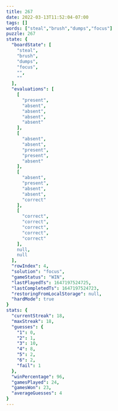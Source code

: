 ```yaml
---
title: 267
date: 2022-03-13T11:52:04-07:00
tags: []
words: ["steal","brush","dumps","focus"]
puzzle: 267
state: {
  "boardState": [
    "steal",
    "brush",
    "dumps",
    "focus",
    "",
    ""
  ],
  "evaluations": [
    [
      "present",
      "absent",
      "absent",
      "absent",
      "absent"
    ],
    [
      "absent",
      "absent",
      "present",
      "present",
      "absent"
    ],
    [
      "absent",
      "present",
      "absent",
      "absent",
      "correct"
    ],
    [
      "correct",
      "correct",
      "correct",
      "correct",
      "correct"
    ],
    null,
    null
  ],
  "rowIndex": 4,
  "solution": "focus",
  "gameStatus": "WIN",
  "lastPlayedTs": 1647197524725,
  "lastCompletedTs": 1647197524723,
  "restoringFromLocalStorage": null,
  "hardMode": true
}
stats: {
  "currentStreak": 18,
  "maxStreak": 18,
  "guesses": {
    "1": 0,
    "2": 1,
    "3": 10,
    "4": 8,
    "5": 2,
    "6": 2,
    "fail": 1
  },
  "winPercentage": 96,
  "gamesPlayed": 24,
  "gamesWon": 23,
  "averageGuesses": 4
}
---
```


<!-- more -->

